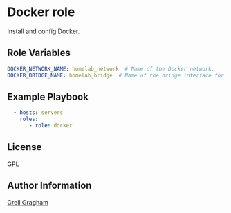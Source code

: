 Docker role
=========

Install and config Docker.

Role Variables
--------------

```yml
DOCKER_NETWORK_NAME: homelab_network  # Name of the Docker network.
DOCKER_BRIDGE_NAME: homelab_bridge  # Name of the bridge interface for the Docker network.
```

Example Playbook
----------------

```yml
  - hosts: servers
    roles:
       - role: docker
```

License
-------

GPL

Author Information
------------------

[Grell Gragham](https://github.com/ggragham)

